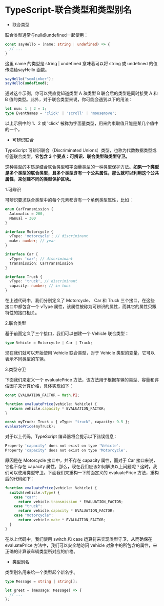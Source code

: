 # TypeScript-联合类型和类型别名

- 联合类型

联合类型通常与null或undefined一起使用：
```ts
const sayHello = (name: string | undefined) => {
  // ...
}
```
这里 name 的类型是 string | undefined 意味着可以将 string 或 undefined 的值传递给sayHello 函数。
```ts
sayHello("semlinker");
sayHello(undefined);
```
通过这个示例，你可以凭直觉知道类型 A 和类型 B 联合后的类型是同时接受 A 和 B 值的类型。此外，对于联合类型来说，你可能会遇到以下的用法：
```ts
let num: 1 | 2 = 1;
type EventNames = 'click' | 'scroll' | 'mousemove';
```
以上示例中的 1、2 或 'click' 被称为字面量类型，用来约束取值只能是某几个值中的一个。

- 可辨识联合

TypeScript 可辨识联合（Discriminated Unions）类型，也称为代数数据类型或标签联合类型。<strong>它包含 3 个要点：可辨识、联合类型和类型守卫。</strong>

这种类型的本质是结合联合类型和字面量类型的一种类型保护方法。<strong>如果一个类型是多个类型的联合类型，且多个类型含有一个公共属性，那么就可以利用这个公共属性，来创建不同的类型保护区块。</strong>

1.可辨识

可辨识要求联合类型中的每个元素都含有一个单例类型属性，比如：
```ts
enum CarTransmission {
  Automatic = 200,
  Manual = 300
}

interface Motorcycle {
  vType: 'motorcycle'; // discriminant
  make: number; // year
}

interface Car {
  vType: 'car'; // discriminant
  transmission: CarTransmission
}

interface Truck {
  vType: 'truck', // discriminant
  capacity: number; // in tons
}
```
在上述代码中，我们分别定义了 Motorcycle、 Car 和 Truck 三个接口，在这些接口中都包含一个 vType 属性，该属性被称为可辨识的属性，而其它的属性只跟特性的接口相关。

2.联合类型

基于前面定义了三个接口，我们可以创建一个 Vehicle 联合类型：
```ts
type Vehicle = Motorcycle | Car | Truck;
```
现在我们就可以开始使用 Vehicle 联合类型，对于 Vehicle 类型的变量，它可以表示不同类型的车辆。

3.类型守卫

下面我们来定义一个 evaluatePrice 方法，该方法用于根据车辆的类型、容量和评估因子来计算价格，具体实现如下：
```ts
const EVALUATION_FACTOR = Math.PI; 

function evaluatePrice(vehicle: Vehicle) {
  return vehicle.capacity * EVALUATION_FACTOR;
}

const myTruck: Truck = { vType: "truck", capacity: 9.5 };
evaluatePrice(myTruck);
```
对于以上代码，TypeScript 编译器将会提示以下错误信息：
```sh
Property 'capacity' does not exist on type 'Vehicle'.
Property 'capacity' does not exist on type 'Motorcycle'.
```
原因是在 Motorcycle 接口中，并不存在 capacity 属性，而对于 Car 接口来说，它也不存在 capacity 属性。那么，现在我们应该如何解决以上问题呢？这时，我们可以使用类型守卫。下面我们来重构一下前面定义的 evaluatePrice 方法，重构后的代码如下：
```ts
function evaluatePrice(vehicle: Vehicle) {
  switch(vehicle.vType) {
    case "car":
      return vehicle.transmission * EVALUATION_FACTOR;
    case "truck":
      return vehicle.capacity * EVALUATION_FACTOR;
    case "motorcycle":
      return vehicle.make * EVALUATION_FACTOR;
  }
}
```
在以上代码中，我们使用 switch 和 case 运算符来实现类型守卫，从而确保在 evaluatePrice 方法中，我们可以安全地访问 vehicle 对象中的所包含的属性，来正确的计算该车辆类型所对应的价格。

- 类型别名

类型别名用来给一个类型起个新名字。
```ts
type Message = string | string[];

let greet = (message: Message) => {
  // ...
};
```